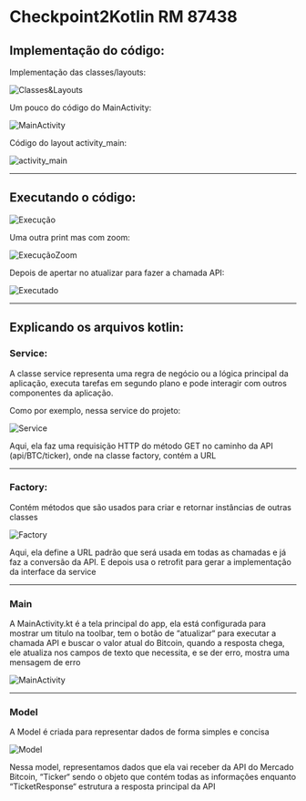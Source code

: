 # Checkpoint2Kotlin RM 87438


## Implementação do código:

Implementação das classes/layouts:

![Classes&Layouts](./img/Imagem1.png)

Um pouco do código do MainActivity:

![MainActivity](./img/Imagem2.png)

Código do layout activity_main:

![activity_main](./img/Imagem3.png)

---

## Executando o código:

![Execução](./img/Imagem4.png)

Uma outra print mas com zoom:

![ExecuçãoZoom](./img/Imagem5.png)

Depois de apertar no atualizar para fazer a chamada API:

![Executado](./img/Imagem6.png)

---

## Explicando os arquivos kotlin:

### Service: 

A classe service representa uma regra de negócio ou a lógica principal da aplicação, executa tarefas em segundo plano e pode interagir com outros componentes da aplicação.

Como por exemplo, nessa service do projeto:

![Service](./img/Imagem7.png)

Aqui, ela faz uma requisição HTTP do método GET no caminho da API (api/BTC/ticker), onde na classe factory, contém a URL

---

### Factory:

Contém métodos que são usados para criar e retornar instâncias de outras classes

![Factory](./img/Imagem8.png)

Aqui, ela define a URL padrão que será usada em todas as chamadas e já faz a conversão da API. E depois usa o retrofit para gerar a implementação da interface da service

---

### Main

A MainActivity.kt é a tela principal do app, ela está configurada para mostrar um titulo na toolbar, tem o botão de “atualizar“ para executar a chamada API e buscar o valor atual do Bitcoin, quando a resposta chega, ele atualiza nos campos de texto que necessita, e se der erro, mostra uma mensagem de erro

![MainActivity](./img/Imagem2.png)

---

### Model

A Model é criada para representar dados de forma simples e concisa

![Model](./img/Imagem9.png)

Nessa model, representamos dados que ela vai receber da API do Mercado Bitcoin, “Ticker“ sendo o objeto que contém todas as informações enquanto “TicketResponse“ estrutura a resposta principal da API








